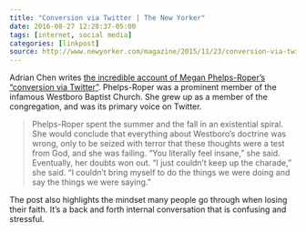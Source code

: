 ```yaml
---
title: "Conversion via Twitter | The New Yorker"
date: 2016-08-27 12:28:37-05:00
tags: [internet, social media]
categories: [linkpost]
source: http://www.newyorker.com/magazine/2015/11/23/conversion-via-twitter-westboro-baptist-church-megan-phelps-roper
---
```


Adrian Chen writes [the incredible account of Megan Phelps-Roper’s “conversion via Twitter”](http://www.newyorker.com/magazine/2015/11/23/conversion-via-twitter-westboro-baptist-church-megan-phelps-roper). Phelps-Roper was a prominent member of the infamous Westboro Baptist Church. She grew up as a member of the congregation, and was its primary voice on Twitter.

> Phelps-Roper spent the summer and the fall in an existential spiral. She would conclude that everything about Westboro’s doctrine was wrong, only to be seized with terror that these thoughts were a test from God, and she was failing. “You literally feel insane,” she said. Eventually, her doubts won out. “I just couldn’t keep up the charade,” she said. “I couldn’t bring myself to do the things we were doing and say the things we were saying.”

The post also highlights the mindset many people go through when losing their faith. It’s a back and forth internal conversation that is confusing and stressful.

